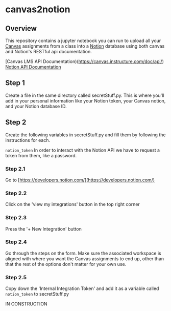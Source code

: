 # canvas2notion

## Overview
This repository contains a jupyter notebook you can run to upload all your [Canvas](https://www.instructure.com/canvas) assignments from a class into a [Notion](https://www.notion.so/product) database using both canvas and Notion's RESTful api documentation.

[Canvas LMS API Documentation)(https://canvas.instructure.com/doc/api/)
[Notion API Documentation](https://developers.notion.com/)

## Step 1
Create a file in the same directory called secretStuff.py. This is where you'll add in your personal information like your Notion token, your Canvas notion, and your Notion database ID.

## Step 2
Create the following variables in secretStuff.py and fill them by following the instructions for each.

`notion_token` 
In order to interact with the Notion API we have to request a token from them, like a password.

### Step 2.1
Go to [https://developers.notion.com/](https://developers.notion.com/)

### Step 2.2
Click on the 'view my integrations' button in the top right corner

### Step 2.3
Press the '+ New Integration' button

### Step 2.4
Go through the steps on the form. 
Make sure the associated workspace is aligned with where you want the Canvas assignments to end up, other than that the rest of the options don't matter for your own use.

### Step 2.5
Copy down the 'Internal Integration Token' and add it as a variable called `notion_token` to secretStuff.py


<!-- ![front page of notion's developer's site](./README_img/notion_site.png "Test") -->

IN CONSTRUCTION
